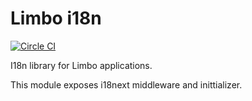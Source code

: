 # Limbo i18n

[![Circle CI](https://circleci.com/gh/viadeo/limbo-i18n.svg?style=svg)](https://circleci.com/gh/viadeo/limbo-i18n)

I18n library for Limbo applications.

This module exposes i18next middleware and inittializer.
